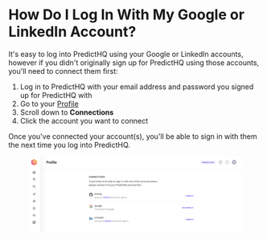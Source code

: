 # How Do I Log In With My Google or LinkedIn Account?

It's easy to log into PredictHQ using your Google or LinkedIn accounts, however if you didn't originally sign up for PredictHQ using those accounts, you'll need to connect them first:

1. Log in to PredictHQ with your email address and password you signed up for PredictHQ with
2. Go to your [Profile](https://control.predicthq.com/settings/profile)
3. Scroll down to **Connections**
4. Click the account you want to connect

Once you've connected your account(s), you'll be able to sign in with them the next time you log into PredictHQ.

<figure><img src="../../.gitbook/assets/image (33).png" alt=""><figcaption></figcaption></figure>
